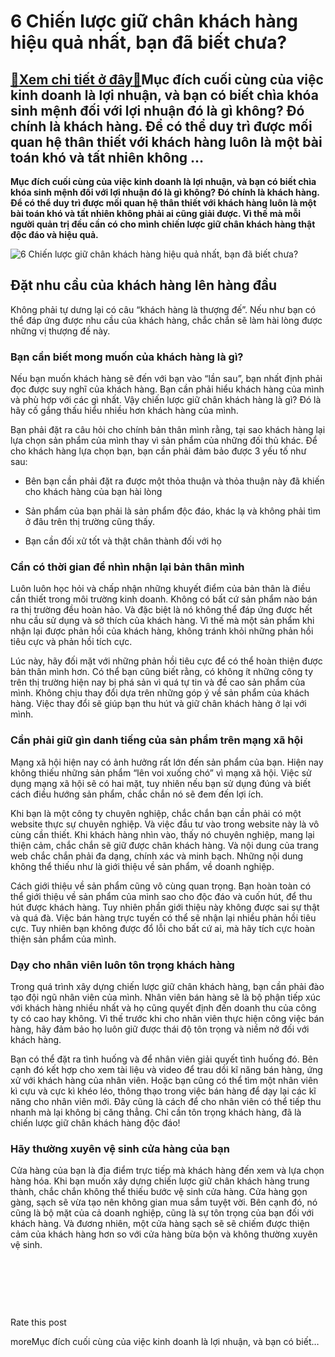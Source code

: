 6 Chiến lược giữ chân khách hàng hiệu quả nhất, bạn đã biết chưa?
=================================================================

[:gift:Xem chi tiết ở đây:gift:](https://hddtvn.com/6-chien-luoc-giu-chan-khach-hang-hieu-qua-nhat-ban-da-biet-chua/)Mục đích cuối cùng của việc kinh doanh là lợi nhuận, và bạn có biết chìa khóa sinh mệnh đối với lợi nhuận đó là gì không? Đó chính là khách hàng. Để có thể duy trì được mối quan hệ thân thiết với khách hàng luôn là một bài toán khó và tất nhiên không …
------------------------------------------------------------------------------------------------------------------------------------------------------------------------------------------------------------------------------------------------------------

**Mục đích cuối cùng của việc kinh doanh là lợi nhuận, và bạn có biết chìa khóa sinh mệnh đối với lợi nhuận đó là gì không? Đó chính là khách hàng. Để có thể duy trì được mối quan hệ thân thiết với khách hàng luôn là một bài toán khó và tất nhiên không phải ai cũng giải được. Vì thế mà mỗi người quản trị đều cần có cho mình chiến lược giữ chân khách hàng thật độc đáo và hiệu quả.**


![6 Chiến lược giữ chân khách hàng hiệu quả nhất, bạn đã biết chưa?](https://hddtvn.com/wp-content/uploads/2021/01/human-resources-talent-management-recruitment-business-concept_20693-218.jpg)


Đặt nhu cầu của khách hàng lên hàng đầu
---------------------------------------


Không phải tự dưng lại có câu “khách hàng là thượng đế”. Nếu như bạn có thể đáp ứng được nhu cầu của khách hàng, chắc chắn sẽ làm hài lòng được những vị thượng đế này.


### Bạn cần biết mong muốn của khách hàng là gì?


Nếu bạn muốn khách hàng sẽ đến với bạn vào “lần sau”, bạn nhất định phải đọc được suy nghĩ của khách hàng. Bạn cần phải hiểu khách hàng của mình và phù hợp với các gì nhất. Vậy chiến lược giữ chân khách hàng là gì? Đó là hãy cố gắng thấu hiểu nhiều hơn khách hàng của mình.


Bạn phải đặt ra câu hỏi cho chính bản thân mình rằng, tại sao khách hàng lại lựa chọn sản phẩm của mình thay vì sản phẩm của những đối thủ khác. Để cho khách hàng lựa chọn bạn, bạn cần phải đảm bảo được 3 yếu tố như sau:




* Bên bạn cần phải đặt ra được một thỏa thuận và thỏa thuận này đã khiến cho khách hàng của bạn hài lòng

* Sản phẩm của bạn phải là sản phẩm độc đáo, khác lạ và không phải tìm ở đâu trên thị trường cũng thấy.

* Bạn cần đối xử tốt và thật chân thành đối với họ



### Cần có thời gian để nhìn nhận lại bản thân mình


Luôn luôn học hỏi và chấp nhận những khuyết điểm của bản thân là điều cần thiết trong môi trường kinh doanh. Không có bất cứ sản phẩm nào bán ra thị trường đều hoàn hảo. Và đặc biệt là nó không thể đáp ứng được hết nhu cầu sử dụng và sở thích của khách hàng. Vì thế mà một sản phẩm khi nhận lại được phản hồi của khách hàng, không tránh khỏi những phản hồi tiêu cực và phản hồi tích cực.


Lúc này, hãy đối mặt với những phản hồi tiêu cực để có thể hoàn thiện được bản thân mình hơn. Có thể bạn cũng biết rằng, có không ít những công ty trên thị trường hiện nay bị phá sản vì quá tự tin và đề cao sản phẩm của mình. Không chịu thay đổi dựa trên những góp ý về sản phẩm của khách hàng. Việc thay đổi sẽ giúp bạn thu hút và giữ chân khách hàng ở lại với mình.


### Cần phải giữ gìn danh tiếng của sản phẩm trên mạng xã hội


Mạng xã hội hiện nay có ảnh hưởng rất lớn đến sản phẩm của bạn. Hiện nay không thiếu những sản phẩm “lên voi xuống chó” vì mạng xã hội. Việc sử dụng mạng xã hội sẽ có hai mặt, tuy nhiên nếu bạn sử dụng đúng và biết cách điều hướng sản phẩm, chắc chắn nó sẽ đem đến lợi ích.


Khi bạn là một công ty chuyên nghiệp, chắc chắn bạn cần phải có một website thực sự chuyên nghiệp. Và việc đầu tư vào trong website này là vô cùng cần thiết. Khi khách hàng nhìn vào, thấy nó chuyên nghiệp, mang lại thiện cảm, chắc chắn sẽ giữ được chân khách hàng. Và nội dung của trang web chắc chắn phải đa dạng, chính xác và minh bạch. Những nội dung không thể thiếu như là giới thiệu về sản phẩm, về doanh nghiệp.


Cách giới thiệu về sản phẩm cũng vô cùng quan trọng. Bạn hoàn toàn có thể giới thiệu về sản phẩm của mình sao cho độc đáo và cuốn hút, để thu hút được khách hàng. Tuy nhiên phần giới thiệu này không được sai sự thật và quá đà. Việc bán hàng trực tuyến có thể sẽ nhận lại nhiều phản hồi tiêu cực. Tuy nhiên bạn không được đổ lỗi cho bất cứ ai, mà hãy tích cực hoàn thiện sản phẩm của mình.


### Dạy cho nhân viên luôn tôn trọng khách hàng


Trong quá trình xây dựng chiến lược giữ chân khách hàng, bạn cần phải đào tạo đội ngũ nhân viên của mình. Nhân viên bán hàng sẽ là bộ phận tiếp xúc với khách hàng nhiều nhất và họ cũng quyết định đến doanh thu của công ty có cao hay không. Vì thế trước khi cho nhân viên thực hiện công việc bán hàng, hãy đảm bảo họ luôn giữ được thái độ tôn trọng và niềm nở đối với khách hàng.


Bạn có thể đặt ra tình huống và để nhân viên giải quyết tình huống đó. Bên cạnh đó kết hợp cho xem tài liệu và video để trau dồi kĩ năng bán hàng, ứng xử với khách hàng của nhân viên. Hoặc bạn cũng có thể tìm một nhân viên kì cựu và cực kì khéo léo, thông thạo trong việc bán hàng để dạy lại các kĩ năng cho nhân viên mới. Đây cũng là cách để cho nhân viên có thể tiếp thu nhanh mà lại không bị căng thẳng. Chỉ cần tôn trọng khách hàng, đã là chiến lược giữ chân khách hàng độc đáo!


### Hãy thường xuyên vệ sinh cửa hàng của bạn


Cửa hàng của bạn là địa điểm trực tiếp mà khách hàng đến xem và lựa chọn hàng hóa. Khi bạn muốn xây dựng chiến lược giữ chân khách hàng trung thành, chắc chắn không thể thiếu bước vệ sinh cửa hàng. Cửa hàng gọn gàng, sạch sẽ vừa tạo nên không gian mua sắm tuyệt vời. Bên cạnh đó, nó cũng là bộ mặt của cả doanh nghiệp, cũng là sự tôn trọng của bạn đối với khách hàng. Và đương nhiên, một cửa hàng sạch sẽ sẽ chiếm được thiện cảm của khách hàng hơn so với cửa hàng bừa bộn và không thường xuyên vệ sinh.


 


 


 








































Rate this post


moreMục đích cuối cùng của việc kinh doanh là lợi nhuận, và bạn có biết…

